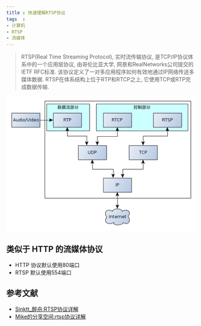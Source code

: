 ```yaml
---
title : 快速理解RTSP协议
tags  :
- 计算机
- RTSP
- 流媒体
---
```


> RTSP(Real Time Streaming Protocol), 实时流传输协议, 是TCP/IP协议体系中的一个应用层协议, 由哥伦比亚大学, 网景和RealNetworks公司提交的IETF RFC标准. 该协议定义了一对多应用程序如何有效地通过IP网络传送多媒体数据. RTSP在体系结构上位于RTP和RTCP之上, 它使用TCP或RTP完成数据传输.

![](rtsp_arch.png)

## 类似于 HTTP 的流媒体协议

* HTTP 协议默认使用80端口
* RTSP 默认使用554端口



## 参考文献
* [Sinktt_醉舟:RTSP协议详解](http://sinktt82461673.blog.163.com/blog/static/114218483201112872642281/)
* [Mike的分享空间:rtsp协议详解](http://www.mikewootc.com/wiki/net/protocol/rtsp.html)
